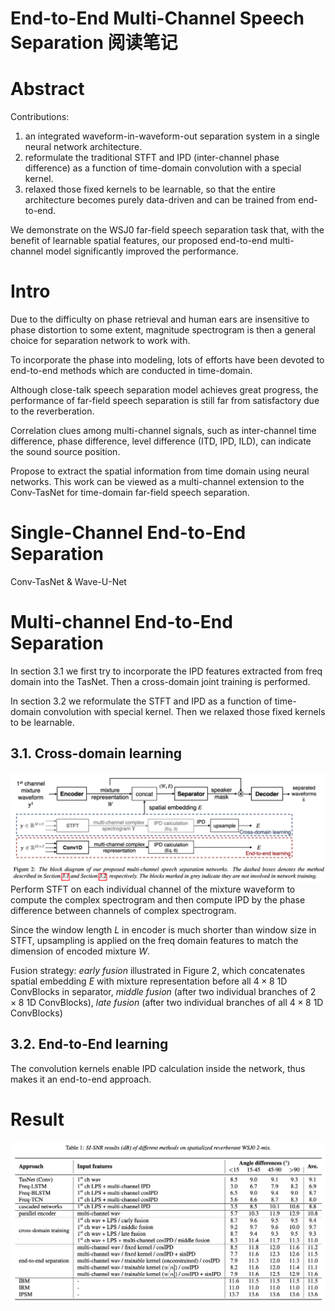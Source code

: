 # End-to-End Multi-Channel Speech Separation 阅读笔记

# Abstract
Contributions:
1) an integrated waveform-in-waveform-out separation system in a single neural network architecture.
2) reformulate the traditional STFT and IPD (inter-channel phase difference) as a function of time-domain convolution with a special kernel.
3) relaxed those fixed kernels to be learnable, so that the entire architecture becomes purely data-driven and can be trained from end-to-end.

We demonstrate on the WSJ0 far-field speech separation task that, with the benefit of learnable spatial features, our proposed end-to-end multi-channel model significantly improved the performance.

# Intro
Due to the difficulty on phase retrieval and human ears are insensitive to phase distortion to some extent, magnitude spectrogram is then a general choice for separation network to work with.

To incorporate the phase into modeling, lots of efforts have been devoted to end-to-end methods which are conducted in time-domain. 

Although close-talk speech separation model achieves great progress, the performance of far-field speech separation is still far from satisfactory due to the reverberation.

Correlation clues among multi-channel signals, such as inter-channel time difference, phase difference, level difference (ITD, IPD, ILD), can indicate the sound source position.

Propose to extract the spatial information from time domain using neural networks. This work can be viewed as a multi-channel extension to the Conv-TasNet for time-domain far-field speech separation.

# Single-Channel End-to-End Separation
Conv-TasNet & Wave-U-Net

# Multi-channel End-to-End Separation
In section 3.1 we first try to incorporate the IPD features extracted from freq domain into the TasNet. Then a cross-domain joint training is performed.

In section 3.2 we reformulate the STFT and IPD as a function of time-domain convolution with special kernel. Then we relaxed those fixed kernels to be learnable.

## 3.1. Cross-domain learning
![](https://raw.githubusercontent.com/FYJNEVERFOLLOWS/Picture-Bed/main/202208/20220809155945.png)
Perform STFT on each individual channel of the mixture waveform to compute the complex spectrogram and then compute IPD by the phase difference between channels of complex spectrogram.

Since the window length $L$ in encoder is much shorter than window size in STFT, upsampling is applied on the freq domain features to match the dimension of encoded mixture $W$.

Fusion strategy: *early fusion* illustrated in Figure 2, which concatenates spatial embedding $E$ with mixture representation before all $4\times8$ 1D ConvBlocks in separator, *middle fusion* (after two individual branches of $2\times8$ 1D ConvBlocks), *late fusion* (after two individual branches of all $4\times8$ 1D ConvBlocks)

## 3.2. End-to-End learning
The convolution kernels enable IPD calculation inside the network, thus makes it an end-to-end approach.

# Result
![](https://raw.githubusercontent.com/FYJNEVERFOLLOWS/Picture-Bed/main/202208/20220809202615.png)